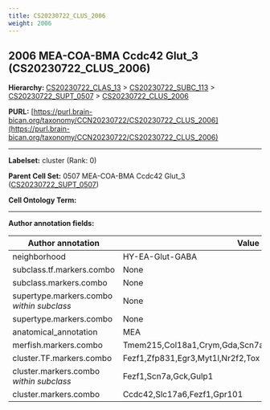 ```yaml
---
title: CS20230722_CLUS_2006
weight: 2006
---
```

## 2006 MEA-COA-BMA Ccdc42 Glut_3 (CS20230722_CLUS_2006)
<b>Hierarchy: </b>
[CS20230722_CLAS_13](../CS20230722_CLAS_13) >
[CS20230722_SUBC_113](../CS20230722_SUBC_113) >
[CS20230722_SUPT_0507](../CS20230722_SUPT_0507) >
[CS20230722_CLUS_2006](../CS20230722_CLUS_2006)

**PURL:** [https://purl.brain-bican.org/taxonomy/CCN20230722/CS20230722_CLUS_2006](https://purl.brain-bican.org/taxonomy/CCN20230722/CS20230722_CLUS_2006)

---


**Labelset:** cluster (Rank: 0)

**Parent Cell Set:** 0507 MEA-COA-BMA Ccdc42 Glut_3 ([CS20230722_SUPT_0507](../CS20230722_SUPT_0507))



**Cell Ontology Term:** 

[MARKER GENES.]: #


---

[TRANSFERRED ANNOTATIONS.]: #


[AUTHOR ANNOTATION FIELDS.]: #


**Author annotation fields:**

| Author annotation | Value |
|-------------------|-------|
|neighborhood|HY-EA-Glut-GABA|
|subclass.tf.markers.combo|None|
|subclass.markers.combo|None|
|supertype.markers.combo _within subclass_|None|
|supertype.markers.combo|None|
|anatomical_annotation|MEA|
|merfish.markers.combo|Tmem215,Col18a1,Crym,Gda,Scn7a,Drd1,Cntnap3,Gpr101,Nos1|
|cluster.TF.markers.combo|Fezf1,Zfp831,Egr3,Myt1l,Nr2f2,Tox|
|cluster.markers.combo _within subclass_|Fezf1,Scn7a,Gck,Gulp1|
|cluster.markers.combo|Ccdc42,Slc17a6,Fezf1,Gpr101|
